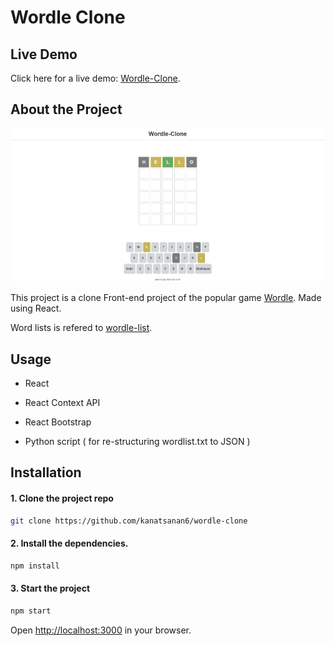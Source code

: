 # Wordle Clone

## Live Demo

Click here for a live demo: [Wordle-Clone](https://wordle-clone-kanatsanan6.netlify.app/).

## About the Project

![Home page](https://github.com/kanatsanan6/wordle-clone/blob/master/public/wordle.PNG?raw=true)

This project is a clone Front-end project of the popular game [Wordle](https://www.nytimes.com/games/wordle/index.html). Made using React.

Word lists is refered to [wordle-list](https://github.com/tabatkins/wordle-list).

## Usage

- React

- React Context API

- React Bootstrap

- Python script ( for re-structuring wordlist.txt to JSON )

## Installation

#### 1. Clone the project repo

```bash
git clone https://github.com/kanatsanan6/wordle-clone
```

#### 2. Install the dependencies.

```bash
npm install
```

#### 3. Start the project

```bash
npm start
```

Open [http://localhost:3000](http://localhost:3000) in your browser.